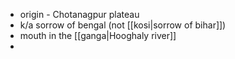 - origin - Chotanagpur plateau
- k/a sorrow of bengal (not [[kosi|sorrow of bihar]])
- mouth in the [[ganga|Hooghaly river]]
- 